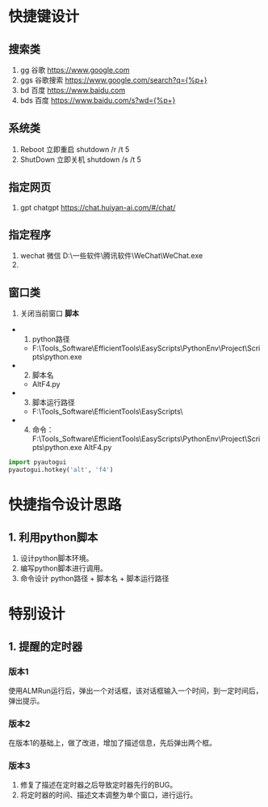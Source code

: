 
# 快捷键设计

## 搜索类
1. gg 谷歌 https://www.google.com
2. ggs 谷歌搜索 https://www.google.com/search?q={%p+}
3. bd 百度 https://www.baidu.com
4. bds 百度 https://www.baidu.com/s?wd={%p+}

## 系统类
1. Reboot 立即重启 shutdown /r /t 5
2. ShutDown 立即关机 shutdown /s /t 5

## 指定网页
1. gpt chatgpt https://chat.huiyan-ai.com/#/chat/

## 指定程序
1. wechat 微信 D:\一些软件\腾讯软件\WeChat\WeChat.exe
2. 

## 窗口类
1. 关闭当前窗口
  **脚本**
  - 1. python路径
    - F:\Tools_Software\EfficientTools\EasyScripts\PythonEnv\Project\Scripts\python.exe
  - 2. 脚本名
    - AltF4.py
  - 3. 脚本运行路径
    - F:\Tools_Software\EfficientTools\EasyScripts\
  - 4. 命令：F:\Tools_Software\EfficientTools\EasyScripts\PythonEnv\Project\Scripts\python.exe AltF4.py

```python
import pyautogui
pyautogui.hotkey('alt', 'f4')
```

# 快捷指令设计思路

## 1. 利用python脚本
1. 设计python脚本环境。
2. 编写python脚本进行调用。
3. 命令设计
  python路径 + 脚本名 + 脚本运行路径




# 特别设计
## 1. 提醒的定时器

### 版本1
使用ALMRun运行后，弹出一个对话框，该对话框输入一个时间，到一定时间后，弹出提示。

### 版本2
在版本1的基础上，做了改进，增加了描述信息，先后弹出两个框。

### 版本3
1. 修复了描述在定时器之后导致定时器先行的BUG。
2. 将定时器的时间、描述文本调整为单个窗口，进行运行。





